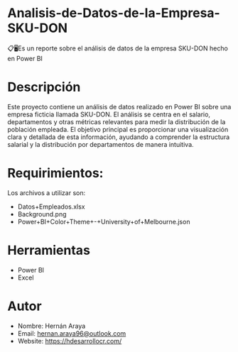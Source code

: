 # Analisis-de-Datos-de-la-Empresa-SKU-DON
📋🖥️Es un reporte sobre el análisis de datos de la empresa SKU-DON hecho en Power BI


# Descripción
Este proyecto contiene un análisis de datos realizado en Power BI sobre una empresa ficticia llamada SKU-DON. El análisis se centra en el salario, departamentos y otras métricas relevantes para medir la distribución de la población empleada. El objetivo principal es proporcionar una visualización clara y detallada de esta información, ayudando a comprender la estructura salarial y la distribución por departamentos de manera intuitiva.

# Requirimientos:
Los archivos a utilizar son:
- Datos+Empleados.xlsx
- Background.png
- Power+BI+Color+Theme+-+University+of+Melbourne.json

# Herramientas
- Power BI
- Excel

# Autor
- Nombre: Hernán Araya
- Email: hernan.araya96@outlook.com
- Website: https://hdesarrollocr.com/
